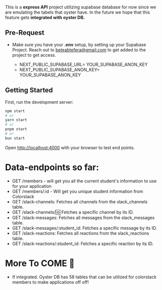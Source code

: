 This is a **express API** project utilizing supabase database for now since we are emulating the tabels that oyster have. In the future we hope that this feature gets **integrated with oyster DB.**

## Pre-Request
- Make sure you have your **.env** setup, by setting up your Supabase Project. Reach out to beteabtefera@gmail.com to get added to the project to get access. 

    - NEXT_PUBLIC_SUPABASE_URL= YOUR_SUPABASE_ANON_KEY
    - NEXT_PUBLIC_SUPABASE_ANON_KEY= YOUR_SUPABASE_ANON_KEY
## Getting Started

First, run the development server:

```bash
npm start
# or
yarn start
# or
pnpm start
# or
bun start
```

Open [http://localhost:4000](http://localhost:4000) with your browser to test end points.

# Data-endpoints so far:
- GET /members - will get you all the current student's information to use for your application
- GET /members/:id - Will get you unique student information from Colorstack 
- GET /slack-channels: Fetches all channels from the slack_channels table.
- GET /slack-channels/:id: Fetches a specific channel by its ID.
- GET /slack-messages: Fetches all messages from the slack_messages table.
- GET /slack-messages/:student_id: Fetches a specific message by its ID.
- GET /slack-reactions: Fetches all reactions from the slack_reactions table.
- GET /slack-reactions/:student_id: Fetches a specific reaction by its ID.

# More To COME 🥳
- If integrated. Oyster DB has 58 tables that can be utilized for colorstack members to make applications off off!
